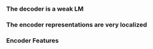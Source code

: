 ### The decoder is a weak LM

### The encoder representations are very localized

### Encoder Features

